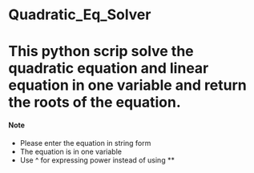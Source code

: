 # Quadratic_Eq_Solver
This python scrip solve the quadratic equation and linear equation in one variable and return the roots of the equation.
=======
#### Note 
* Please enter the equation in string form 
* The equation is in one variable
* Use ^ for expressing power instead of using **
